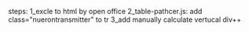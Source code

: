 steps:
1_excle to html by open office
2_table-pathcer.js: add class="nuerontransmitter" to tr
3_add manually calculate vertucal div++
